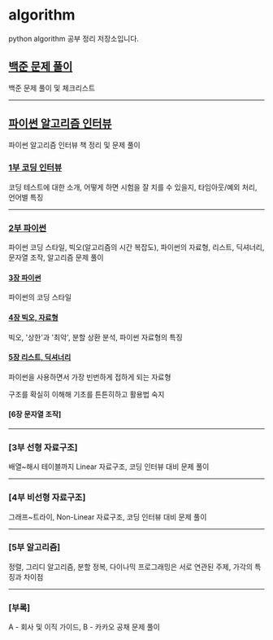 # algorithm
python algorithm 공부 정리 저장소입니다.



## [백준 문제 풀이](https://github.com/jaehui327/algorithm/tree/master/%EB%B0%B1%EC%A4%80#%EB%B0%B1%EC%A4%80)
백준 문제 풀이 및 체크리스트




---



## [파이썬 알고리즘 인터뷰](https://github.com/jaehui327/algorithm/tree/master/%ED%8C%8C%EC%9D%B4%EC%8D%AC%20%EC%95%8C%EA%B3%A0%EB%A6%AC%EC%A6%98%20%EC%9D%B8%ED%84%B0%EB%B7%B0#%ED%8C%8C%EC%9D%B4%EC%8D%AC-%EC%95%8C%EA%B3%A0%EB%A6%AC%EC%A6%98-%EC%9D%B8%ED%84%B0%EB%B7%B0)
파이썬 알고리즘 인터뷰 책 정리 및 문제 풀이

### [1부 코딩 인터뷰](https://github.com/jaehui327/algorithm/tree/master/%ED%8C%8C%EC%9D%B4%EC%8D%AC%20%EC%95%8C%EA%B3%A0%EB%A6%AC%EC%A6%98%20%EC%9D%B8%ED%84%B0%EB%B7%B0/1%EB%B6%80%20%EC%BD%94%EB%94%A9%20%EC%9D%B8%ED%84%B0%EB%B7%B0#1%EB%B6%80-%EC%BD%94%EB%94%A9-%EC%9D%B8%ED%84%B0%EB%B7%B0)

코딩 테스트에 대한 소개, 어떻게 하면 시험을 잘 치를 수 있을지, 타임아웃/예외 처리, 언어별 특징

---

### [2부 파이썬](https://github.com/jaehui327/algorithm/tree/master/%ED%8C%8C%EC%9D%B4%EC%8D%AC%20%EC%95%8C%EA%B3%A0%EB%A6%AC%EC%A6%98%20%EC%9D%B8%ED%84%B0%EB%B7%B0/2%EB%B6%80%20%ED%8C%8C%EC%9D%B4%EC%8D%AC#2%EB%B6%80-%ED%8C%8C%EC%9D%B4%EC%8D%AC)

파이썬 코딩 스타일, 빅오(알고리즘의 시간 복잡도), 파이썬의 자료형, 리스트, 딕셔너리, 문자열 조작, 알고리즘 문제 풀이

#### [3장 파이썬](https://github.com/jaehui327/algorithm/tree/master/%ED%8C%8C%EC%9D%B4%EC%8D%AC%20%EC%95%8C%EA%B3%A0%EB%A6%AC%EC%A6%98%20%EC%9D%B8%ED%84%B0%EB%B7%B0/2%EB%B6%80%20%ED%8C%8C%EC%9D%B4%EC%8D%AC/3%EC%9E%A5%20%ED%8C%8C%EC%9D%B4%EC%8D%AC)

파이썬의 코딩 스타일

#### [4장 빅오, 자료형](https://github.com/jaehui327/algorithm/tree/master/%ED%8C%8C%EC%9D%B4%EC%8D%AC%20%EC%95%8C%EA%B3%A0%EB%A6%AC%EC%A6%98%20%EC%9D%B8%ED%84%B0%EB%B7%B0/2%EB%B6%80%20%ED%8C%8C%EC%9D%B4%EC%8D%AC/4%EC%9E%A5%20%EB%B9%85%EC%98%A4%2C%20%EC%9E%90%EB%A3%8C%ED%98%95#4%EC%9E%A5-%EB%B9%85%EC%98%A4-%EC%9E%90%EB%A3%8C%ED%98%95)

빅오, '상한'과 '최악', 분할 상환 분석, 파이썬 자료형의 특징

#### [5장 리스트, 딕셔너리](https://github.com/jaehui327/algorithm/tree/master/%ED%8C%8C%EC%9D%B4%EC%8D%AC%20%EC%95%8C%EA%B3%A0%EB%A6%AC%EC%A6%98%20%EC%9D%B8%ED%84%B0%EB%B7%B0/2%EB%B6%80%20%ED%8C%8C%EC%9D%B4%EC%8D%AC/5%EC%9E%A5%20%EB%A6%AC%EC%8A%A4%ED%8A%B8%2C%20%EB%94%95%EC%85%94%EB%84%88%EB%A6%AC#5%EC%9E%A5-%EB%A6%AC%EC%8A%A4%ED%8A%B8-%EB%94%95%EC%85%94%EB%84%88%EB%A6%AC)

파이썬을 사용하면서 가장 빈번하게 접하게 되는 자료형

구조를 확실히 이해해 기초를 튼튼히하고 활용법 숙지

#### [6장 문자열 조작]

---

### [3부 선형 자료구조]
배열~해시 테이블까지 Linear 자료구조, 코딩 인터뷰 대비 문제 풀이

---

### [4부 비선형 자료구조]
그래프~트라이, Non-Linear 자료구조, 코딩 인터뷰 대비 문제 풀이

---

### [5부 알고리즘]
정렬, 그리디 알고리즘, 분할 정복, 다이나믹 프로그래밍은 서로 연관된 주제, 가각의 특징과 차이점

---

### [부록]
A - 회사 및 이직 가이드, B - 카카오 공채 문제 풀이



